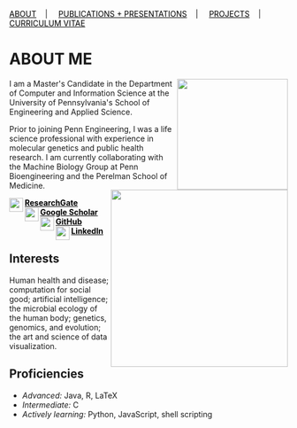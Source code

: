 <div class="topnav">
  <a href="about.html" style="color: rgb(0,0,0)"><font color="000000">ABOUT</font></a>&nbsp;&nbsp;&nbsp;&nbsp;|&nbsp;&nbsp;&nbsp;&nbsp;
  <a href="pubs.html" style="color: rgb(0,0,0)"><font color="000000">PUBLICATIONS + PRESENTATIONS</font></a>&nbsp;&nbsp;&nbsp;&nbsp;|&nbsp;&nbsp;&nbsp;&nbsp;
  <a href="projects.html" style="color: rgb(0,0,0)"><font color="000000">PROJECTS</font></a>&nbsp;&nbsp;&nbsp;&nbsp;|&nbsp;&nbsp;&nbsp;&nbsp;
  <a href="cv_01_2020.pdf" style="color: rgb(0,0,0)" target="_blank"><font color="000000">CURRICULUM VITAE</font></a> 
</div>

# ABOUT ME

<img src="https://user-images.githubusercontent.com/50045763/80990821-051d2c00-8e05-11ea-8308-7a05612807fa.png" width="200" align="right"/>

I am a Master's Candidate in the Department of Computer and Information Science at the University of Pennsylvania's School of Engineering and Applied Science.

<img src="https://user-images.githubusercontent.com/50045763/80991760-7f01e500-8e06-11ea-9a2c-ef93e339610f.jpg" width="320" align="right"/>

Prior to joining Penn Engineering, I was a life science professional with experience in molecular genetics and public health research. I am currently collaborating with the Machine Biology Group at Penn Bioengineering and the Perelman School of Medicine.

  <img src="https://user-images.githubusercontent.com/50045763/72228039-1817a200-3571-11ea-8d82-7357b291dbcd.png" width="25" align="left"/><b><a href="https://www.researchgate.net/profile/Jacqueline_Maasch" style="color: rgb(0,0,0)" target="_blank"><font color="000000">ResearchGate</font></a><br>
  <img src="https://user-images.githubusercontent.com/50045763/72228041-1817a200-3571-11ea-8026-66fe60e5cefc.png" width="25" align="left"/> <a href="https://scholar.google.com/citations?user=5l9n9J8AAAAJ&hl=en&oi=ao" style="color: rgb(0,0,0)" target="_blank"><font color="000000">Google Scholar</font></a><br>
  <img src="https://user-images.githubusercontent.com/50045763/72228212-c07a3600-3572-11ea-9ee3-aaf371aafe5e.png" width="25" align="left"/> <a href="https://github.com/jmaasch" style="color: rgb(0,0,0)" target="_blank"><font color="000000">GitHub</font></a><br>
  <img src="https://user-images.githubusercontent.com/50045763/72228214-c112cc80-3572-11ea-9ad0-fe10f357b3e2.png" width="25" align="left"/> <a href="https://www.linkedin.com/in/jmaasch/" style="color: rgb(0,0,0)" target="_blank"><font color="000000">LinkedIn</font></a></b><br>

## Interests

Human health and disease; computation for social good; artificial intelligence; the microbial ecology of the human body; genetics, genomics, and evolution; the art and science of data visualization.

## Proficiencies

* *Advanced:* Java, R, LaTeX
* *Intermediate:* C
* *Actively learning:* Python, JavaScript, shell scripting

